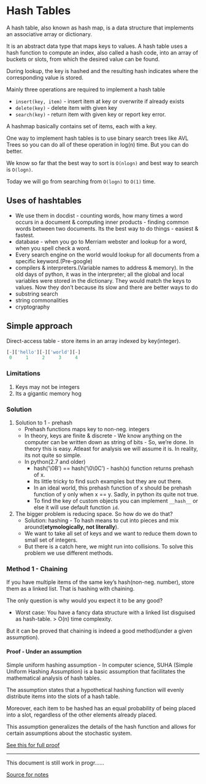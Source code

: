 # Hash Tables

A hash table, also known as hash map, is a data structure that implements an associative array or dictionary. 

It is an abstract data type that maps keys to values. A hash table uses a hash function to compute an index, also called a hash code, into an array of buckets or slots, from which the desired value can be found. 

During lookup, the key is hashed and the resulting hash indicates where the corresponding value is stored.

Mainly three operations are required to implement a hash table

- `insert(key, item)` - insert item at key or overwrite if already exists
- `delete(key)` - delete item with given key
- `search(key)` - return item with given key or report key error.

A hashmap basically contains set of items, each with a key. 

One way to implement hash tables is to use binary search trees like AVL Trees so you can do all of these operation in log(n) time. But you can do better.

We know so far that the best way to sort is `O(nlogn)` and best way to search is `O(logn)`.

Today we will go from searching from `O(logn)` to `O(1)` time. 

## Uses of hashtables

- We use them in docdist - counting words, how many times a word occurs in a document & computing inner products - finding common words between two documents. Its the best way to do things - easiest & fastest.
- database - when you go to Merriam webster and lookup for a word, when you spell check a word.
- Every search engine on the world would lookup for all documents from a specific keyword.(Pre-google)
- compilers & interpreters.(Variable names to address & memory). In the old days of python, it was in the interpreter; all the global and local variables were stored in the dictionary. They would match the keys to values. Now they don’t because its slow and there are better ways to do
- substring search
- string commonalities
- cryptography

## Simple approach

Direct-access table - store items in an array indexed by key(integer).

```jsx
[-]['hello'][-]['world'][-]
 0     1     2     3     4
```

### Limitations

1. Keys may not be integers
2. Its a gigantic memory hog

### Solution

1. Solution to 1 - prehash
    - Prehash functions maps key to non-neg. integers
    - In theory, keys are finite & discrete - We know anything on the computer can be written down as string of bits - So, we’re done. In theory this is easy. Atleast for analysis we will assume it is. In reality, its not quite so simple.
    - In python(2.7 and older)
        - hash(’\0B’) == hash(’\0\0C’) - hash(x) function returns prehash of x.
        - Its little tricky to find such examples but they are out there.
        - In an ideal world, this prehash function of x should be prehash function of y only when x == y. Sadly, in python its quite not true.
        - To find the key of custom objects you can implement `__hash__` or else it will use default function `id`.
2. The bigger problem is reducing space. So how do we do that?
    - Solution: hashing - To hash means to cut into pieces and mix around(**etymologically, not literally**).
    - We want to take all set of keys and we want to reduce them down to small set of integers.
    - But there is a catch here, we might run into collisions. To solve this problem we use different methods.

### Method 1 - Chaining

If you have multiple items of the same key’s hash(non-neg. number), store them as a linked list. That is hashing with chaining. 

The only question is why would you expect it to be any good?

- Worst case: You have a fancy data structure with a linked list disguised as hash-table. > O(n) time complexity.

But it can be proved that chaining is indeed a good method(under a given assumption).
#### Proof - Under an assumption
Simple uniform hashing assumption - In computer science, SUHA (Simple Uniform Hashing Assumption) is a basic assumption that facilitates the mathematical analysis of hash tables. 
	
The assumption states that a hypothetical hashing function will evenly distribute items into the slots of a hash table. 

Moreover, each item to be hashed has an equal probability of being placed into a slot, regardless of the other elements already placed. 

This assumption generalizes the details of the hash function and allows for certain assumptions about the stochastic system.

[See this for full proof](https://en.wikipedia.org/wiki/SUHA_(computer_science))

---- 

This document is still work in progr......

[Source for notes](https://www.youtube.com/watch?v=0M_kIqhwbFo&list=PLUl4u3cNGP61Oq3tWYp6V_F-5jb5L2iHb&index=11)